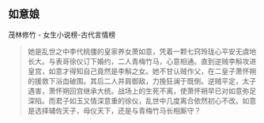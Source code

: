 ## 如意娘

茂林修竹  -  女生小说榜-古代言情榜

> 她是乱世之中李代桃僵的皇家养女萧如意，凭着一颗七窍玲珑心平安无虞地长大。与表哥徐仪订下婚约，二人青梅竹马，心意相通。直到逆贼李斛攻进皇宫，如意才得知自己竟然是李斛之女。她不甘认贼作父，在二皇子萧怀朔的援救下浴血破围。其后二人并肩御敌，力挽狂澜于既倒。逆贼平定，太子遇害，萧怀朔回宫继承大统。战场上的生死不离，使萧怀朔早已对如意弥足深陷。而君子如玉又情深意重的徐仪，乱世中几度离合依然初心不改。如意是选择辅佐天子，母仪天下，还是与青梅竹马长相厮守？
